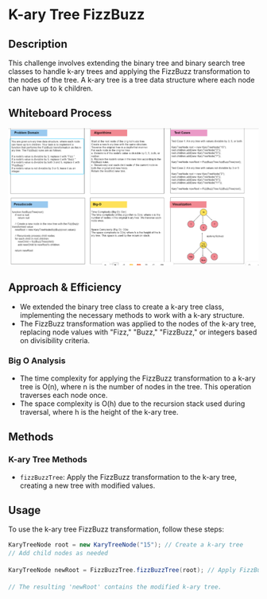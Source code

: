 # K-ary Tree FizzBuzz

## Description
This challenge involves extending the binary tree and binary search tree classes to handle k-ary trees and applying the FizzBuzz transformation to the nodes of the tree. A k-ary tree is a tree data structure where each node can have up to k children.

## Whiteboard Process
![Whiteboard Image](../../assets/Whiteboard-k-ary%20tree%20(fizz%20buzz).png)


## Approach & Efficiency
- We extended the binary tree class to create a k-ary tree class, implementing the necessary methods to work with a k-ary structure.
- The FizzBuzz transformation was applied to the nodes of the k-ary tree, replacing node values with "Fizz," "Buzz," "FizzBuzz," or integers based on divisibility criteria.

### Big O Analysis
- The time complexity for applying the FizzBuzz transformation to a k-ary tree is O(n), where n is the number of nodes in the tree. This operation traverses each node once.
- The space complexity is O(h) due to the recursion stack used during traversal, where h is the height of the k-ary tree.

## Methods

### K-ary Tree Methods
- `fizzBuzzTree`: Apply the FizzBuzz transformation to the k-ary tree, creating a new tree with modified values.

## Usage
To use the k-ary tree FizzBuzz transformation, follow these steps:

```java
KaryTreeNode root = new KaryTreeNode("15"); // Create a k-ary tree
// Add child nodes as needed

KaryTreeNode newRoot = FizzBuzzTree.fizzBuzzTree(root); // Apply FizzBuzz transformation

// The resulting 'newRoot' contains the modified k-ary tree.
